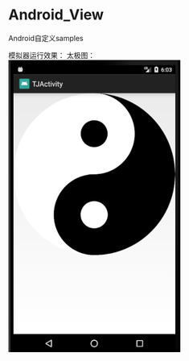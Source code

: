 # Android_View
Android自定义samples

模拟器运行效果：
太极图：
 ![image](https://github.com/catchMouse/image_store/blob/master/tj.png)
                                                                                         


